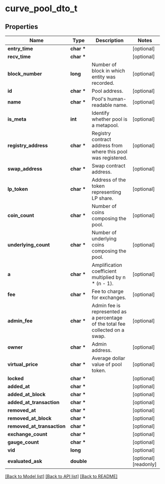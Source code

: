 # curve_pool_dto_t

## Properties
Name | Type | Description | Notes
------------ | ------------- | ------------- | -------------
**entry_time** | **char \*** |  | [optional] 
**recv_time** | **char \*** |  | [optional] 
**block_number** | **long** | Number of block in which entity was recorded. | [optional] 
**id** | **char \*** | Pool address. | [optional] 
**name** | **char \*** | Pool&#39;s human-readable name. | [optional] 
**is_meta** | **int** | Identify whether pool is a metapool. | [optional] 
**registry_address** | **char \*** | Registry contract address from where this pool was registered. | [optional] 
**swap_address** | **char \*** | Swap contract address. | [optional] 
**lp_token** | **char \*** | Address of the token representing LP share. | [optional] 
**coin_count** | **char \*** | Number of coins composing the pool. | [optional] 
**underlying_count** | **char \*** | Number of underlying coins composing the pool. | [optional] 
**a** | **char \*** | Amplification coefficient multiplied by n * (n - 1). | [optional] 
**fee** | **char \*** | Fee to charge for exchanges. | [optional] 
**admin_fee** | **char \*** | Admin fee is represented as a percentage of the total fee collected on a swap. | [optional] 
**owner** | **char \*** | Admin address. | [optional] 
**virtual_price** | **char \*** | Average dollar value of pool token. | [optional] 
**locked** | **char \*** |  | [optional] 
**added_at** | **char \*** |  | [optional] 
**added_at_block** | **char \*** |  | [optional] 
**added_at_transaction** | **char \*** |  | [optional] 
**removed_at** | **char \*** |  | [optional] 
**removed_at_block** | **char \*** |  | [optional] 
**removed_at_transaction** | **char \*** |  | [optional] 
**exchange_count** | **char \*** |  | [optional] 
**gauge_count** | **char \*** |  | [optional] 
**vid** | **long** |  | [optional] 
**evaluated_ask** | **double** |  | [optional] [readonly] 

[[Back to Model list]](../README.md#documentation-for-models) [[Back to API list]](../README.md#documentation-for-api-endpoints) [[Back to README]](../README.md)


